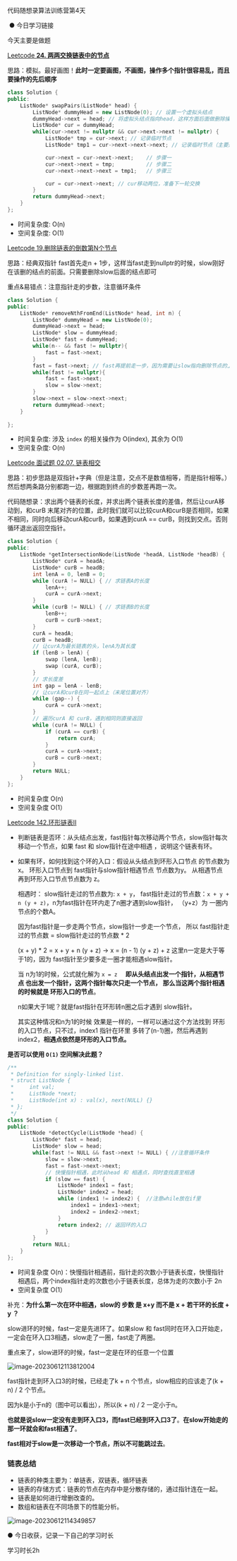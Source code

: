 代码随想录算法训练营第4天

​                ● 今日学习链接

今天主要是做题



[Leetcode **24. 两两交换链表中的节点** ](https://leetcode.cn/problems/swap-nodes-in-pairs/)



思路：模拟。最好画图！**此时一定要画图，不画图，操作多个指针很容易乱，而且要操作的先后顺序**

```c++
class Solution {
public:
    ListNode* swapPairs(ListNode* head) {
        ListNode* dummyHead = new ListNode(0); // 设置一个虚拟头结点
        dummyHead->next = head; // 将虚拟头结点指向head，这样方面后面做删除操作
        ListNode* cur = dummyHead;
        while(cur->next != nullptr && cur->next->next != nullptr) {
            ListNode* tmp = cur->next; // 记录临时节点
            ListNode* tmp1 = cur->next->next->next; // 记录临时节点（主要是记录1和3，因为2在下一行代码步骤一中后会丢失1和3）

            cur->next = cur->next->next;    // 步骤一
            cur->next->next = tmp;          // 步骤二
            cur->next->next->next = tmp1;   // 步骤三

            cur = cur->next->next; // cur移动两位，准备下一轮交换
        }
        return dummyHead->next;
    }
};
```

- 时间复杂度: O(n)
- 空间复杂度: O(1)





[Leetcode 19.删除链表的倒数第N个节点](https://leetcode.cn/problems/remove-nth-node-from-end-of-list/submissions/)

思路：经典双指针 fast首先走n + 1步，这样当fast走到nullptr的时候，slow刚好在该删的结点的前面。只需要删除slow后面的结点即可

重点&易错点：注意指针走的步数，注意循环条件

```c++
class Solution {
public:
    ListNode* removeNthFromEnd(ListNode* head, int n) {
        ListNode* dummyHead = new ListNode(0);
        dummyHead->next = head;
        ListNode* slow = dummyHead;
        ListNode* fast = dummyHead;
        while(n-- && fast != nullptr){
            fast = fast->next;
        }
        fast = fast->next; // fast再提前走一步，因为需要让slow指向删除节点的上一个节点
        while(fast != nullptr){
            fast = fast->next;
            slow = slow->next;
        }
        slow->next = slow->next->next;
		return dummyHead->next;
    }
    
};
```

- 时间复杂度: 涉及 `index` 的相关操作为 O(index), 其余为 O(1)
- 空间复杂度: O(n)





[Leetcode 面试题 02.07. 链表相交](https://leetcode.cn/problems/intersection-of-two-linked-lists-lcci/)



思路：初步思路是双指针+字典（但是注意，交点不是数值相等，而是指针相等。）然后想两条路分别都跑一边，根据跑到终点的步数差再跑一次。

代码随想录：求出两个链表的长度，并求出两个链表长度的差值，然后让curA移动到，和curB 末尾对齐的位置，此时我们就可以比较curA和curB是否相同，如果不相同，同时向后移动curA和curB，如果遇到curA == curB，则找到交点。否则循环退出返回空指针。

```cpp
class Solution {
public:
    ListNode *getIntersectionNode(ListNode *headA, ListNode *headB) {
        ListNode* curA = headA;
        ListNode* curB = headB;
        int lenA = 0, lenB = 0;
        while (curA != NULL) { // 求链表A的长度
            lenA++;
            curA = curA->next;
        }
        while (curB != NULL) { // 求链表B的长度
            lenB++;
            curB = curB->next;
        }
        curA = headA;
        curB = headB;
        // 让curA为最长链表的头，lenA为其长度
        if (lenB > lenA) {
            swap (lenA, lenB);
            swap (curA, curB);
        }
        // 求长度差
        int gap = lenA - lenB;
        // 让curA和curB在同一起点上（末尾位置对齐）
        while (gap--) {
            curA = curA->next;
        }
        // 遍历curA 和 curB，遇到相同则直接返回
        while (curA != NULL) {
            if (curA == curB) {
                return curA;
            }
            curA = curA->next;
            curB = curB->next;
        }
        return NULL;
    }
};
```

- 时间复杂度 O(n)
- 空间复杂度 O(1）





[Leetcode 142.环形链表II](https://leetcode.cn/problems/linked-list-cycle-ii/)

- 判断链表是否环：从头结点出发，fast指针每次移动两个节点，slow指针每次移动一个节点，如果 fast 和 slow指针在途中相遇 ，说明这个链表有环。

- 如果有环，如何找到这个环的入口：假设从头结点到环形入口节点 的节点数为x。 环形入口节点到 fast指针与slow指针相遇节点 节点数为y。 从相遇节点 再到环形入口节点节点数为 z。 

  相遇时： slow指针走过的节点数为: `x + y`， fast指针走过的节点数：`x + y + n (y + z)`，n为fast指针在环内走了n圈才遇到slow指针， （y+z）为 一圈内节点的个数A。

  因为fast指针是一步走两个节点，slow指针一步走一个节点， 所以 fast指针走过的节点数 = slow指针走过的节点数 * 2

  (x + y) * 2 = x + y + n (y + z)    -> x = (n - 1) (y + z) + z  这里n一定是大于等于1的，因为 fast指针至少要多走一圈才能相遇slow指针。

  当 n为1的时候，公式就化解为 `x = z  `     **即从头结点出发一个指针，从相遇节点 也出发一个指针，这两个指针每次只走一个节点， 那么当这两个指针相遇的时候就是 环形入口的节点**。

   n如果大于1呢？就是fast指针在环形转n圈之后才遇到 slow指针。

  其实这种情况和n为1的时候 效果是一样的，一样可以通过这个方法找到 环形的入口节点，只不过，index1 指针在环里 多转了(n-1)圈，然后再遇到index2，**相遇点依然是环形的入口节点。**



**是否可以使用 `O(1)` 空间解决此题？**

```cpp
/**
 * Definition for singly-linked list.
 * struct ListNode {
 *     int val;
 *     ListNode *next;
 *     ListNode(int x) : val(x), next(NULL) {}
 * };
 */
class Solution {
public:
    ListNode *detectCycle(ListNode *head) {
        ListNode* fast = head;
        ListNode* slow = head;
        while(fast != NULL && fast->next != NULL) { //注意循环条件
            slow = slow->next;
            fast = fast->next->next;
            // 快慢指针相遇，此时从head 和 相遇点，同时查找直至相遇
            if (slow == fast) {
                ListNode* index1 = fast;
                ListNode* index2 = head;
                while (index1 != index2) {  //注意while放在if里
                    index1 = index1->next;
                    index2 = index2->next;
                }
                return index2; // 返回环的入口
            }
        }
        return NULL;
    }
};
```

- 时间复杂度 O(n)：快慢指针相遇前，指针走的次数小于链表长度，快慢指针相遇后，两个index指针走的次数也小于链表长度，总体为走的次数小于 2n
- 空间复杂度 O(1）



补充：**为什么第一次在环中相遇，slow的 步数 是 x+y 而不是 x + 若干环的长度 + y ？** 

slow进环的时候，fast一定是先进环了。如果slow 和 fast同时在环入口开始走，一定会在环入口3相遇，slow走了一圈，fast走了两圈。

重点来了，slow进环的时候，fast一定是在环的任意一个位置

![image-20230612113812004](https://code-thinking-1253855093.file.myqcloud.com/pics/2021031816515727.png)

fast指针走到环入口3的时候，已经走了k + n 个节点，slow相应的应该走了(k + n) / 2 个节点。

因为k是小于n的（图中可以看出），所以(k + n) / 2 一定小于n。

**也就是说slow一定没有走到环入口3，而fast已经到环入口3了**。**在slow开始走的那一环就会和fast相遇了**。

**fast相对于slow是一次移动一个节点，所以不可能跳过去**。







### 链表总结

- 链表的种类主要为：单链表，双链表，循环链表
- 链表的存储方式：链表的节点在内存中是分散存储的，通过指针连在一起。
- 链表是如何进行增删改查的。
- 数组和链表在不同场景下的性能分析。



![image-20230612114349857](https://code-thinking-1253855093.file.myqcloud.com/pics/%E9%93%BE%E8%A1%A8%E6%80%BB%E7%BB%93.png)



● 今日收获，记录一下自己的学习时长

学习时长2h